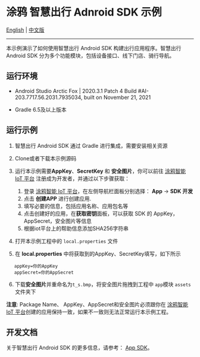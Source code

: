 # 涂鸦 智慧出行 Adnroid SDK 示例

 [English](README.md) | [中文版](README-zh.md)

---

本示例演示了如何使用智慧出行 Android SDK 构建出行应用程序。智慧出行 Android SDK 分为多个功能模块，包括设备接口、线下门店、骑行导航。

## 运行环境

- Android Studio Arctic Fox | 2020.3.1 Patch 4
  Build #AI-203.7717.56.2031.7935034, built on November 21, 2021

- Gradle 6.5及以上版本

## 运行示例

1. 智慧出行 Android SDK 通过 Gradle 进行集成，需要安装相关资源

2. Clone或者下载本示例源码

3. 运行本示例需要**AppKey**、**SecretKey** 和 **安全图片**，你可以前往 [涂鸦智能 IoT 平台](https://developer.tuya.com/cn/) 注册成为开发者，并通过以下步骤获取：
   
   1. 登录 [涂鸦智能 IoT 平台](https://iot.tuya.com/)，在左侧导航栏面板分别选择： **App** -> **SDK 开发**
   2. 点击 **创建APP** 进行创建应用.
   3. 填写必要的信息，包括应用名称、应用包名等
   4. 点击创建好的应用，在**获取密钥**面板，可以获取 SDK 的 AppKey，AppSecret，安全图片等信息
   5. 根据iot平台上的帮助信息添加SHA256字符串

4. 打开本示例工程中的 `local.properties`  文件

5. 在 **local.properties** 中将获取到的AppKey、SecretKey填写，如下所示

```
   appKey=你的AppKey
   appSecret=你的AppSecret
```

6. 下载**安全图片**并重命名为`t_s.bmp`，将安全图片拖拽到工程中 `app`模块 `assets` 文件夹下

**注意**: Package Name、 AppKey、AppSecret和安全图片必须跟你在 [涂鸦智能 IoT 平台](https://iot.tuya.com/)创建的应用保持一致，如果不一致则无法正常运行本示例工程。

## 开发文档

关于智慧出行 Android SDK 的更多信息，请参考： [App SDK](https://developer.tuya.com/cn/docs/app-development)。
